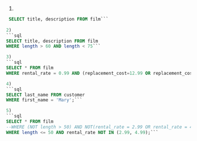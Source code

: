 1)
```sql
 SELECT title, description FROM film```
 
2)
```sql
SELECT title, description FROM film
WHERE length > 60 AND length < 75```

3) 
```sql
SELECT * FROM film
WHERE rental_rate = 0.99 AND (replacement_cost=12.99 OR replacement_cost=28.99)```

4)
```sql 
SELECT last_name FROM customer
WHERE first_name = 'Mary';```

5)
```sql 
SELECT * FROM film
--WHERE (NOT length > 50) AND NOT(rental_rate = 2.99 OR rental_rate = 4.99)
WHERE length <= 50 AND rental_rate NOT IN (2.99, 4.99);```